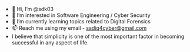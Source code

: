 - 👋 Hi, I’m @sdk03
- 👀 I’m interested in Software Engineering / Cyber Security
- 🌱 I’m currently learning topics related to Digital Forensics
- 📫 Reach me using my email - sadiq4cyber@gmail.com
- I believe that simplicity is one of the most important factor in becoming successful in any aspect of life.
<!---
sdk03/sdk03 is a ✨ special ✨ repository because its `README.md` (this file) appears on your GitHub profile.
You can click the Preview link to take a look at your changes.
--->
